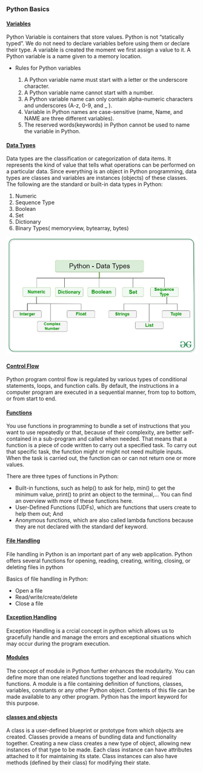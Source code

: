 ### Python Basics

#### [Variables](./variables)

Python Variable is containers that store values. Python is not “statically typed”. We do not need to declare variables before using them or declare their type. A variable is created the moment we first assign a value to it. A Python variable is a name given to a memory location.

* Rules for Python variables

    1. A Python variable name must start with a letter or the underscore character.
    2. A Python variable name cannot start with a number.
    3. A Python variable name can only contain alpha-numeric characters and underscores (A-z, 0-9, and _ ).
    4. Variable in Python names are case-sensitive (name, Name, and NAME are three different variables).
    5. The reserved words(keywords) in Python cannot be used to name the variable in Python.

#### [Data Types](./data-types/data-file.md)

Data types are the classification or categorization of data items. It represents the kind of value that tells what operations can be performed on a particular data. Since everything is an object in Python programming, data types are classes and variables are instances (objects) of these classes. The following are the standard or built-in data types in Python:

1. Numeric
2. Sequence Type
3. Boolean
4. Set
5. Dictionary
6. Binary Types( memoryview, bytearray, bytes)

![data-types](./images/Python-data-structure.jpg)

#### [Control Flow](./control-flow/README.md)

Python program control flow is regulated by various types of conditional statements, loops, and function calls. By default, the instructions in a computer program are executed in a sequential manner, from top to bottom, or from start to end. 

#### [Functions](./functions/README.md)

You use functions in programming to bundle a set of instructions that you want to use repeatedly or that, because of their complexity, are better self-contained in a sub-program and called when needed. That means that a function is a piece of code written to carry out a specified task. To carry out that specific task, the function might or might not need multiple inputs. When the task is carried out, the function can or can not return one or more values.

There are three types of functions in Python:

* Built-in functions, such as help() to ask for help, min() to get the minimum value, print() to print an object to the terminal,… You can find an overview with more of these functions here.
* User-Defined Functions (UDFs), which are functions that users create to help them out; And
* Anonymous functions, which are also called lambda functions because they are not declared with the standard def keyword.

#### [File Handling](./file-handling/README.md)

File handling in Python is an important part of any web application. Python offers several functions for opening, reading, creating, writing, closing, or deleting files in python

Basics of file handling in Python:

* Open a file 
* Read/write/create/delete
* Close a file

#### [Exception Handling](./error-handling/README.md)

Exception Handling is a crcial concept in python which allows us to gracefully handle and manage the errors and exceptional situations which may occur during the program execution.

#### [Modules](./module/README.md)

The concept of module in Python further enhances the modularity. You can define more than one related functions together and load required functions. A module is a file containing definition of functions, classes, variables, constants or any other Python object. Contents of this file can be made available to any other program. Python has the import keyword for this purpose.

#### [classes and objects](./classes/README.md)

A class is a user-defined blueprint or prototype from which objects are created. Classes provide a means of bundling data and functionality together. Creating a new class creates a new type of object, allowing new instances of that type to be made. Each class instance can have attributes attached to it for maintaining its state. Class instances can also have methods (defined by their class) for modifying their state.
